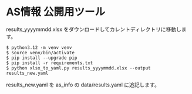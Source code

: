 # AS情報 公開用ツール

results_yyyymmdd.xlsx をダウンロードしてカレントディレクトリに移動します。

```
$ python3.12 -m venv venv
$ source venv/bin/activate
$ pip install --upgrade pip
$ pip install -r requirements.txt
$ python xlsx_to_yaml.py results_yyyymmdd.xlsx --output results_new.yaml
```

results_new.yaml を as_info の data/results.yaml に追記します。

